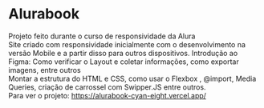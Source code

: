 # Alurabook
Projeto feito durante o curso de responsividade da Alura<br>
Site criado com responsividade inicialmente com o desenvolvimento na versão Mobile e a partir disso para outros dispositivos.
Introdução ao Figma: Como verificar o Layout e coletar informações, como exportar imagens, entre outros<br>
Montar a estrutura do HTML e CSS, como usar o Flexbox , @import, Media Queries, criação de carrossel com Swipper.JS entre outros.<br>
Para ver o projeto: https://alurabook-cyan-eight.vercel.app/

